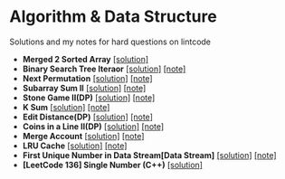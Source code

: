 # Algorithm & Data Structure
Solutions and my notes for hard questions on lintcode</br>
* **Merged 2 Sorted Array**
[[solution]](https://github.com/Chuyingl/Algorithm-Data-Structure/blob/master/Description/Merged2SortedArray) </br>
* **Binary Search Tree Iteraor**
[[solution]](https://github.com/Chuyingl/Algorithm-Data-Structure/blob/master/Solutions/Java/2) [[note]](https://github.com/Chuyingl/Algorithm-Data-Structure/blob/master/Notes/2)</br>
* **Next Permutation**
[[solution]](https://github.com/Chuyingl/Algorithm-Data-Structure/blob/master/Solutions/Java/3) [[note]](https://github.com/Chuyingl/Algorithm-Data-Structure/blob/master/Notes/3)</br>
* **Subarray Sum II**
[[solution]](https://github.com/Chuyingl/Algorithm-Data-Structure/blob/master/Solutions/Java/4) [[note]](https://github.com/Chuyingl/Algorithm-Data-Structure/blob/master/Notes/4)</br>
* **Stone Game II(DP)**
[[solution]](https://github.com/Chuyingl/Algorithm-Data-Structure/blob/master/Solutions/Javs/5) [[note]](https://github.com/Chuyingl/Algorithm-Data-Structure/blob/master/Notes/5)</br>
* **K Sum**
[[solution]](https://github.com/Chuyingl/Algorithm-Data-Structure/blob/master/Solutions/Java/6) [[note]](https://github.com/Chuyingl/Algorithm-Data-Structure/blob/master/Notes/6)</br>
* **Edit Distance(DP)**
[[solution]](https://github.com/Chuyingl/Algorithm-Data-Structure/blob/master/Solutions/Java/7) [[note]](https://github.com/Chuyingl/Algorithm-Data-Structure/blob/master/Notes/7)</br>
* **Coins in a Line II(DP)**
[[solution]](https://github.com/Chuyingl/Algorithm-Data-Structure/blob/master/Solutions/Java/8) [[note]](https://github.com/Chuyingl/Algorithm-Data-Structure/blob/master/Notes/8)</br>
* **Merge Account**
[[solution]](https://github.com/Chuyingl/Algorithm-Data-Structure/blob/master/Solutions/Java/9) [[note]](https://github.com/Chuyingl/Algorithm-Data-Structure/blob/master/Notes/9)</br>
* **LRU Cache**
[[solution]](https://github.com/Chuyingl/Algorithm-Data-Structure/blob/master/Solutions/Java/10) [[note]](https://github.com/Chuyingl/Algorithm-Data-Structure/blob/master/Notes/10)</br>
* **First Unique Number in Data Stream[Data Stream]**
[[solution]](https://github.com/Chuyingl/Algorithm-Data-Structure/blob/master/Solutions/Java/11) [[note]](https://github.com/Chuyingl/Algorithm-Data-Structure/blob/master/Notes/11)</br>
* **[LeetCode 136] Single Number (C++)**
[[solution]](https://github.com/Chuyingl/Algorithm-Data-Structure/blob/master/Solutions//11)

